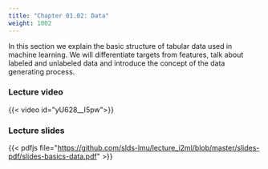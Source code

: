 ```yaml
---
title: "Chapter 01.02: Data"
weight: 1002
---
```

In this section we explain the basic structure of tabular data used in machine learning. We will differentiate targets from features, talk about labeled and unlabeled data and introduce the concept of the data generating process.

<!--more-->

### Lecture video

{{< video id="yU628__I5pw">}}

### Lecture slides

{{< pdfjs file="https://github.com/slds-lmu/lecture_i2ml/blob/master/slides-pdf/slides-basics-data.pdf" >}}